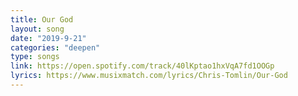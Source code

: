 ```yaml
---
title: Our God
layout: song
date: "2019-9-21"
categories: "deepen"
type: songs
link: https://open.spotify.com/track/40lKptao1hxVqA7fd1OOGp
lyrics: https://www.musixmatch.com/lyrics/Chris-Tomlin/Our-God
---
```

